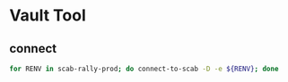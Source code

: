 # Vault Tool

## connect
```sh
for RENV in scab-rally-prod; do connect-to-scab -D -e ${RENV}; done
```
<!--stackedit_data:
eyJoaXN0b3J5IjpbMTM4MTM5MDQzNF19
-->